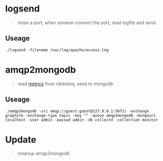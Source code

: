 # logsend
> listen a port, when someon connect the port, read logfile and send.

## Useage
`./logsend -filename /var/log/apache/access.log`

# amqp2mongodb
> read [metrics](http://code.google.com/p/rocksteady/wiki/MetricFormat) from rabbitmq, send to mongodb

## Useage
`./amqp2mongodb -uri amqp://guest:guest@127.0.0.1:5672/ -exchange graphite -exchange-type topic -key "" -queue amqp2mongodb -mongouri localhost -user admin -passwd admin -db collectd -collection monitor`

# Update
> cleanup amqp2mongodb
